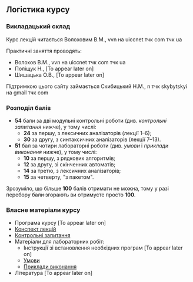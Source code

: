 <!--Ця сторінка містить усі матеріали нормативного курсу "Системне програмування" що читається у другому семестрі третього курсу на освітній програмі "Прикладна математика" факультетку комп'ютерних наук та кібернетики Київського національного університету імені Тараса Шевченка.-->

## Логістика курсу

### Викладацький склад

Курс лекцій читається Волоховим В.М., vvn на uiccnet тчк com тчк ua

Практичні заняття проводять:
- Волохов В.М., vvn на uiccnet тчк com тчк ua
- Поліщук Н., [To appear later on]
- Шишацька О.В., [To appear later on]

Підтримкою цього сайту займається Скибицький Н.М., n тчк skybytskyi на gmail тчк com

### Розподіл балів

- **54** бали за дві модульні контрольні роботи (див. _контрольні запитання_ нижче), 
	у тому числі:
	- **24** за першу, з лексичних аналізаторів (лекції 1&ndash;6);
	- **30** за другу, з синтаксичних аналізаторів (лекції 7&ndash;13).
- **51** бал за чотири лабораторні роботи (див. _умови_ і _приклади виконання_ нижче), 
	у тому числі:
	- **10** за першу, з рядкових алгоритмів;
	- **12** за другу, зі скінченних автоматів;
	- **14** за третю, з лексичних аналізаторів;
	- **15** за четверту, "з пакетом".

Зрозуміло, що більше **100** балів отримати не можна, 
тому у разі перебору ~~бали згорають~~ ви отримуєте просто **100**.

### Власне матеріали курсу

- Програма курсу [To appear later on]
- [Конспект лекцій](lectures/lectures.md)
- [Контрольні запитання](exams/control-questions.md)
- Матеріали для лабораторних робіт:
  - Інструкції зі встановлення необхідних програм [To appear later on]
  - [Умови](labs/tasks/tasks.md)
  - [Приклади виконання](labs/examples/examples.md)
- Література [To appear later on]
